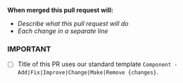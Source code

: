 **When merged this pull request will:**
- _Describe what this pull request will do_
- _Each change in a separate line_

### IMPORTANT
- [ ] Title of this PR uses our standard template `Component - Add|Fix|Improve|Change|Make|Remove {changes}`.
